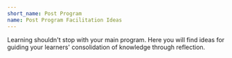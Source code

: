 ```yaml
---
short_name: Post Program
name: Post Program Facilitation Ideas
---
```

Learning shouldn't stop with your main program. Here you will find ideas for guiding your learners' consolidation of knowledge through reflection. 
